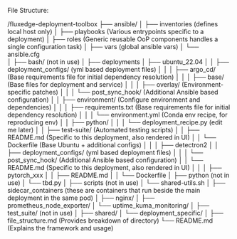 File Structure:

/fluxedge-deployment-toolbox
├── ansible/
│   ├── inventories                             (defines local host only)
│   ├── playbooks                               (Various entrypoints specific to a deployment)
│   ├── roles                                   (Generic reusable OoP components handles a single configuration task)
│   ├── vars                                    (global ansible vars)
│   └── ansible.cfg                            
│
├── bash/                                       (not in use)
│
├── deployments
│   ├── ubuntu_22.04
│   │   ├── deployment_configs/                 (yml based deployment files)
│   │   │   ├── argo_cd/                        (Base requirements file for initial dependency resolution)
│   │   │   ├── base/                           (Base files for deployment and service)
│   │   │   ├── overlay/                        (Environment-specific patches)
│   │   │   └── post_sync_hook/                 (Additional Ansible based configuration)
│   │   ├── environment/                        (Configure environment and dependencies)
│   │   │   ├── requirements.txt                (Base requirements file for initial dependency resolution)
│   │   │   └── environment.yml                 (Conda env recipe, for reproducing env)
│   │   ├── python/
│   │   │   └── deployment_recipe.py            (edit me later)
│   │   ├── test-suite/                         (Automated testing scripts)
│   │   ├── README.md                           (Specific to this deployment, also rendered in UI)
│   │   └── Dockerfile                          (Base Ubuntu + additional configs)
│   │
│   ├── detectron2
│   │   ├── deployment_configs/                 (yml based deployment files)
│   │   │   └── post_sync_hook/                 (Additional Ansible based configuration)
│   │   └── README.md                           (Specific to this deployment, also rendered in UI)
│   │
│   ├── pytorch_xxx
│   │   ├── README.md
│   │   └── Dockerfile
│
├── python                                      (not in use)
│   └── tbd.py 
│
├── scripts                                     (not in use)
│   └── shared-utils.sh 
│
├── sidecar_containers                          (these are containers that run beside the main deployment in the same pod)
│   ├── nginx/
│   ├── prometheus_node_exporter/
│   └── uptime_kuma_monitoring/ 
│
├── test_suite/                                 (not in use)
│   ├── shared/
│   └──  deployment_specific/
│
├── file_structure.md                           (Provides breakdown of directory)
└── README.md                                   (Explains the framework and usage)
